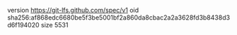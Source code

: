 version https://git-lfs.github.com/spec/v1
oid sha256:af868edc6680be5f3be5001bf2a860da8cbac2a2a3628fd3b8438d3d6f194020
size 5531
